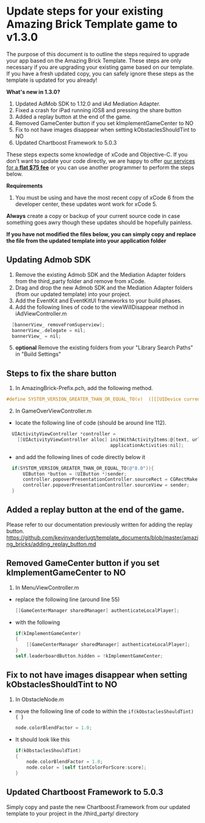 # Update steps for your existing Amazing Brick Template game to v1.3.0
The purpose of this document is to outline the steps required to upgrade your app based on the Amazing Brick Template.
These steps are only necessary if you are upgrading your existing game based on our template.  If you have a fresh updated copy, you can safely ignore these steps as the template is updated for you already!

**What's new in 1.3.0?**

1. Updated AdMob SDK to 1.12.0 and iAd Mediation Adapter.
2. Fixed a crash for iPad running iOS8 and pressing the share button
3. Added a replay button at the end of the game.
4. Removed GameCenter button if you set kImplementGameCenter to NO
5. Fix to not have images disappear when setting kObstaclesShouldTint to NO
6. Updated Chartboost Framework to 5.0.3

These steps expects some knowledge of xCode and Objective-C. If you don't want to update your code directly, we are happy to offer [our services for a **flat $75 fee**](http://alpinepipeline.com/pages/services) or you can use another programmer to perform the steps below.   

**Requirements**

1. You must be using and have the most recent copy of xCode 6 from the developer center, these updates wont work for xCode 5.

**Always** create a copy or backup of your current source code in case something goes awry though these updates should be hopefully painless.

**If you have not modified the files below, you can simply copy and replace the file from the updated template into your application folder**

## Updating Admob SDK
1. Remove the existing Admob SDK and the Mediation Adapter folders from the third_party folder and remove from xCode.
2. Drag and drop the new Admob SDK and the Mediation Adapter folders (from our updated template) into your project.
3. Add the EventKit and EventKitUI frameworks to your build phases.
4. Add the following lines of code to the viewWillDisappear method in iAdViewController.m

  ```objective-c
    [bannerView_ removeFromSuperview];
    bannerView_.delegate = nil;
    bannerView_ = nil;
  ```
5. **optional** Remove the existing folders from your "Library Search Paths" in "Build Settings"

## Steps to fix the share button
1. In AmazingBrick-Prefix.pch, add the following method.

  ```objective-c
  #define SYSTEM_VERSION_GREATER_THAN_OR_EQUAL_TO(v)  ([[[UIDevice currentDevice] systemVersion] compare:v options:NSNumericSearch] != NSOrderedAscending)
  ```
2. In GameOverViewController.m
  * locate the following line of code (should be around line 112).
  ```objective-c
    UIActivityViewController *controller =
      [[UIActivityViewController alloc] initWithActivityItems:@[text, url]
                                        applicationActivities:nil];
  ```
  * and add the following lines of code directly below it 
  ```objective-c
    if(SYSTEM_VERSION_GREATER_THAN_OR_EQUAL_TO(@"8.0")){
        UIButton *button = (UIButton *)sender;
        controller.popoverPresentationController.sourceRect = CGRectMake(button.frame.size.width/2, 0, 0, 0);
        controller.popoverPresentationController.sourceView = sender;
    }
  ```

## Added a replay button at the end of the game.
Please refer to our documentation previously written for adding the replay button.
https://github.com/kevinvanderlugt/template_documents/blob/master/amazing_bricks/adding_replay_button.md

## Removed GameCenter button if you set kImplementGameCenter to NO
1. In MenuViewController.m
  * replace the following line (around line 55)
    ```objective-c
    [[GameCenterManager sharedManager] authenticateLocalPlayer];
    ```

  * with the following 
    ```objective-c
    if(kImplementGameCenter)
    {
        [[GameCenterManager sharedManager] authenticateLocalPlayer];
    }
    self.leaderboardButton.hidden = !kImplementGameCenter;
    ```

## Fix to not have images disappear when setting kObstaclesShouldTint to NO
1. In ObstacleNode.m 
  * move the following line of code to within the `if(kObstaclesShouldTint) { }`
    ```objective-c
    node.colorBlendFactor = 1.0;
    ```

  * It should look like this
    ```objective-c
    if(kObstaclesShouldTint)
    {
        node.colorBlendFactor = 1.0;
        node.color = [self tintColorForScore:score];
    }
    ```

## Updated Chartboost Framework to 5.0.3
Simply copy and paste the new Chartboost.Framework from our updated template to your project in the /third_party/ directory

